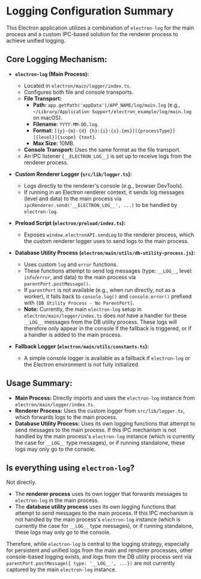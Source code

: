 # Logging Configuration Summary

This Electron application utilizes a combination of `electron-log` for the main process and a custom IPC-based solution for the renderer process to achieve unified logging.

## Core Logging Mechanism:

*   **`electron-log` (Main Process):**
    *   Located in `electron/main/logger/index.ts`.
    *   Configures both file and console transports.
    *   **File Transport:**
        *   **Path:** `app.getPath('appData')/APP_NAME/log/main.log` (e.g., `~/Library/Application Support/electron_example/log/main.log` on macOS).
        *   **Filename:** `YYYY-MM-DD.log`.
        *   **Format:** `[{y}-{m}-{d} {h}:{i}:{s}.{ms}][{processType}][{level}]{scope} {text}`.
        *   **Max Size:** 10MB.
    *   **Console Transport:** Uses the same format as the file transport.
    *   An IPC listener (`__ELECTRON_LOG__`) is set up to receive logs from the renderer process.

*   **Custom Renderer Logger (`src/lib/logger.ts`):**
    *   Logs directly to the renderer's console (e.g., browser DevTools).
    *   If running in an Electron renderer context, it sends log messages (level and data) to the main process via `ipcRenderer.send('__ELECTRON_LOG__', ...)` to be handled by `electron-log`.

*   **Preload Script (`electron/preload/index.ts`):**
    *   Exposes `window.electronAPI.sendLog` to the renderer process, which the custom renderer logger uses to send logs to the main process.

*   **Database Utility Process (`electron/main/utils/db-utility-process.js`):**
    *   Uses custom `log` and `error` functions.
    *   These functions attempt to send log messages (type: `__LOG__`, level: `info`/`error`, and data) to the main process via `parentPort.postMessage()`.
    *   If `parentPort` is not available (e.g., when run directly, not as a worker), it falls back to `console.log()` and `console.error()` prefixed with `[DB Utility Process - No ParentPort]`.
    *   **Note:** Currently, the main `electron-log` setup in `electron/main/logger/index.ts` does *not* have a handler for these `__LOG__` messages from the DB utility process. These logs will therefore only appear in the console if the fallback is triggered, or if a handler is added to the main process.

*   **Fallback Logger (`electron/main/utils/constants.ts`):**
    *   A simple console logger is available as a fallback if `electron-log` or the Electron environment is not fully initialized.

## Usage Summary:

*   **Main Process:** Directly imports and uses the `electron-log` instance from `electron/main/logger/index.ts`.
*   **Renderer Process:** Uses the custom logger from `src/lib/logger.ts`, which forwards logs to the main process.
*   **Database Utility Process:** Uses its own logging functions that attempt to send messages to the main process. If this IPC mechanism is not handled by the main process's `electron-log` instance (which is currently the case for `__LOG__` type messages), or if running standalone, these logs may only go to the console.

## Is everything using `electron-log`?

Not directly.
*   The **renderer process** uses its own logger that forwards messages to `electron-log` in the main process.
*   The **database utility process** uses its own logging functions that attempt to send messages to the main process. If this IPC mechanism is not handled by the main process's `electron-log` instance (which is currently the case for `__LOG__` type messages), or if running standalone, these logs may only go to the console.

Therefore, while `electron-log` is central to the logging strategy, especially for persistent and unified logs from the main and renderer processes, other console-based logging exists, and logs from the DB utility process sent via `parentPort.postMessage({ type: '__LOG__', ...})` are not currently captured by the main `electron-log` instance.
